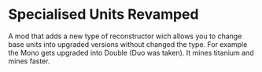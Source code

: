 # Specialised Units Revamped
A mod that adds a new type of reconstructor wich allows you to change base units into upgraded versions without changed the type. For example the Mono gets upgraded into Double (Duo was taken). It mines titanium and mines faster.
